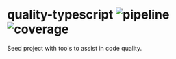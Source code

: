 # quality-typescript ![pipeline](https://gitlab.com/AndrewKliphon/quality-typescript/badges/master/pipeline.svg) ![coverage](https://gitlab.com/AndrewKliphon/quality-typescript/badges/master/coverage.svg)

Seed project with tools to assist in code quality.
